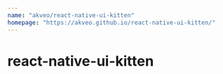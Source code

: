 ```yaml
---
name: "akveo/react-native-ui-kitten"
homepage: "https://akveo.github.io/react-native-ui-kitten/"
---
```

# react-native-ui-kitten
